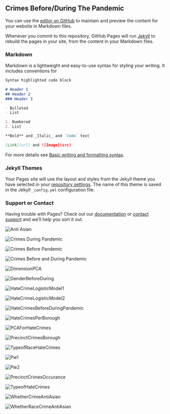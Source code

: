 ## Crimes Before/During The Pandemic

You can use the [editor on GitHub](https://github.com/Stevenh825-git/Crimes-Before-During-Pandemic/edit/main/README.md) to maintain and preview the content for your website in Markdown files.

Whenever you commit to this repository, GitHub Pages will run [Jekyll](https://jekyllrb.com/) to rebuild the pages in your site, from the content in your Markdown files.

### Markdown

Markdown is a lightweight and easy-to-use syntax for styling your writing. It includes conventions for

```markdown
Syntax highlighted code block

# Header 1
## Header 2
### Header 3

- Bulleted
- List

1. Numbered
2. List

**Bold** and _Italic_ and `Code` text

[Link](url) and ![Image](src)
```

For more details see [Basic writing and formatting syntax](https://docs.github.com/en/github/writing-on-github/getting-started-with-writing-and-formatting-on-github/basic-writing-and-formatting-syntax).

### Jekyll Themes

Your Pages site will use the layout and styles from the Jekyll theme you have selected in your [repository settings](https://github.com/Stevenh825-git/Crimes-Before-During-Pandemic/settings/pages). The name of this theme is saved in the Jekyll `_config.yml` configuration file.

### Support or Contact

Having trouble with Pages? Check out our [documentation](https://docs.github.com/categories/github-pages-basics/) or [contact support](https://support.github.com/contact) and we’ll help you sort it out.

![Anti Asian](/Crimes-Before-During-Pandemic/assets/css/AntiAsian.png)

![Crimes During Pandemic](/Crimes-Before-During-Pandemic/assets/css/CrimesDuringPandemic.png)

![Crimes Before Pandemic](/Crimes-Before-During-Pandemic/assets/css/CrimesPrePandemic.png)

![Crimes Before and During Pandemic](/Crimes-Before-During-Pandemic/assets/css/CrimesPreDuringPandemic.png)

![DimensionPCA](/Crimes-Before-During-Pandemic/assets/css/DimensionsForPCA.png)

![GenderBeforeDuring](/Crimes-Before-During-Pandemic/assets/css/GenderBeforeDuring.png)

![HateCrimeLogisticModel1](/Crimes-Before-During-Pandemic/assets/css/HateCrimeLogisticModel1.png)

![HateCrimeLogisticModel2](/Crimes-Before-During-Pandemic/assets/css/HateCrimeLogisticModel2.png)

![HateCrimesBeforeDuringPandemic](/Crimes-Before-During-Pandemic/assets/css/HateCrimesBeforeDuringPandemic.png)

![HateCrimesPerBorough](/Crimes-Before-During-Pandemic/assets/css/HateCrimesPerBorough.png)

![PCAForHateCrimes](/Crimes-Before-During-Pandemic/assets/css/PCAForHateCrimes.png)

![PrecinctCrimesBorough](/Crimes-Before-During-Pandemic/assets/css/PrecinctCrimesBorough.png)



![TypeofRaceHateCrimes](/Crimes-Before-During-Pandemic/assets/css/TypeofRaceHateCrimes.png)



![Pie1](/Crimes-Before-During-Pandemic/assets/css/Pie1.png)

![Pie2](/Crimes-Before-During-Pandemic/assets/css/Pie2.png)



![PrecinctCrimesOccurance](/Crimes-Before-During-Pandemic/assets/css/PrecinctCrimesOccurance)

![TypeofHateCrimes](/Crimes-Before-During-Pandemic/assets/css/TypeofHateCrimes)


![WhetherCrimeAntiAsian](/Crimes-Before-During-Pandemic/assets/css/WhetherCrimeAntiAsian)

![WhetherRaceCrimeAntiAsian](/Crimes-Before-During-Pandemic/assets/css/WhetherRaceCrimeAntiAsian)
